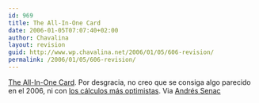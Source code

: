 ```yaml
---
id: 969
title: The All-In-One Card
date: 2006-01-05T07:07:40+02:00
author: Chavalina
layout: revision
guid: http://www.wp.chavalina.net/2006/01/05/606-revision/
permalink: /2006/01/05/606-revision/
---
```

<a href="http://blogs.sun.com/roller/page/chandan?entry=the_all_in_one_card" target="_blank">The All-In-One Card</a>. Por desgracia, no creo que se consiga algo parecido en el 2006, ni con <a href="http://blogs.sun.com/chandan?anchor=calculating_the_aio_card" target="_blank">los cálculos más optimistas</a>. Via <a href="http://andres.senac.es/blog/?p=188" target="_blank">Andrés Senac</a>